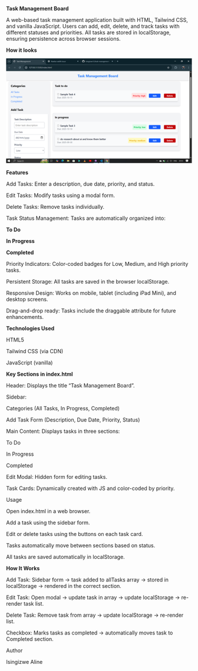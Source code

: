 **Task Management Board**

A web-based task management application built with HTML, Tailwind CSS, and vanilla JavaScript. Users can add, edit, delete, and track tasks with different statuses and priorities. All tasks are stored in localStorage, ensuring persistence across browser sessions.

**How it looks**

![How task management board looks](/assets/images/task-management.png)


**Features**

Add Tasks: Enter a description, due date, priority, and status.

Edit Tasks: Modify tasks using a modal form.

Delete Tasks: Remove tasks individually.

Task Status Management: Tasks are automatically organized into:

**To Do**

**In Progress**

**Completed**

Priority Indicators: Color-coded badges for Low, Medium, and High priority tasks.

Persistent Storage: All tasks are saved in the browser localStorage.

Responsive Design: Works on mobile, tablet (including iPad Mini), and desktop screens.

Drag-and-drop ready: Tasks include the draggable attribute for future enhancements.

**Technologies Used**

HTML5

Tailwind CSS (via CDN)

JavaScript (vanilla)   

**Key Sections in index.html**

Header: Displays the title “Task Management Board”.

Sidebar:

Categories (All Tasks, In Progress, Completed)

Add Task Form (Description, Due Date, Priority, Status)

Main Content: Displays tasks in three sections:

To Do

In Progress

Completed

Edit Modal: Hidden form for editing tasks.

Task Cards: Dynamically created with JS and color-coded by priority.

Usage

Open index.html in a web browser.

Add a task using the sidebar form.

Edit or delete tasks using the buttons on each task card.

Tasks automatically move between sections based on status.

All tasks are saved automatically in localStorage.

**How It Works**

Add Task: Sidebar form → task added to allTasks array → stored in localStorage → rendered in the correct section.

Edit Task: Open modal → update task in array → update localStorage → re-render task list.

Delete Task: Remove task from array → update localStorage → re-render list.

Checkbox: Marks tasks as completed → automatically moves task to Completed section.



Author

Isingizwe Aline